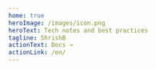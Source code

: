 ```yaml
---
home: true
heroImage: /images/icon.png
heroText: Tech notes and best practices 
tagline: ShrishB
actionText: Docs →
actionLink: /en/
---
```

